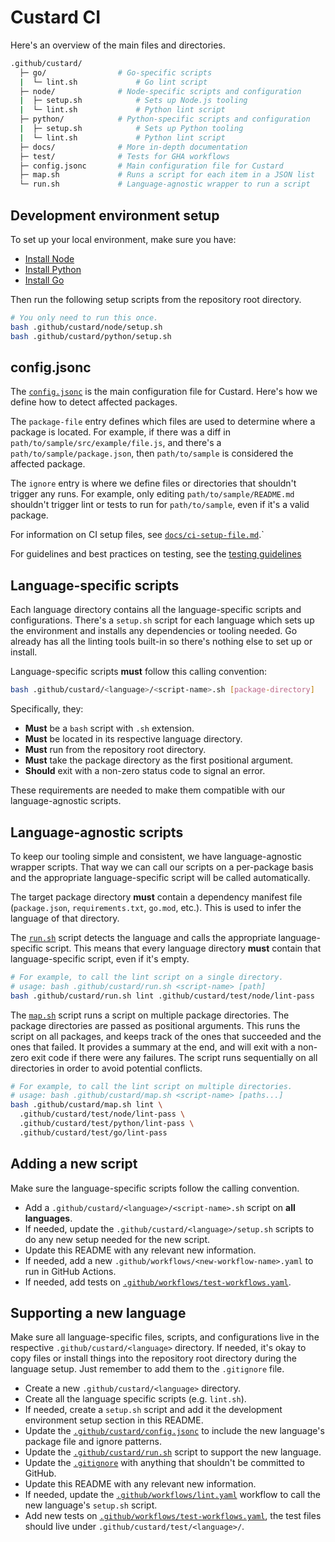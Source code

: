 # Custard CI

Here's an overview of the main files and directories.

```sh
.github/custard/
  ├─ go/                # Go-specific scripts
  |  └─ lint.sh             # Go lint script
  ├─ node/              # Node-specific scripts and configuration
  |  ├─ setup.sh            # Sets up Node.js tooling
  |  └─ lint.sh             # Python lint script
  ├─ python/            # Python-specific scripts and configuration
  |  ├─ setup.sh            # Sets up Python tooling
  |  └─ lint.sh             # Python lint script
  ├─ docs/              # More in-depth documentation
  ├─ test/              # Tests for GHA workflows
  ├─ config.jsonc       # Main configuration file for Custard
  ├─ map.sh             # Runs a script for each item in a JSON list
  └─ run.sh             # Language-agnostic wrapper to run a script
```

## Development environment setup

To set up your local environment, make sure you have:
* [Install Node](https://cloud.google.com/nodejs/docs/setup)
* [Install Python](https://cloud.google.com/python/docs/setup)
* [Install Go](https://cloud.google.com/go/docs/setup)

Then run the following setup scripts from the repository root directory.

```sh
# You only need to run this once.
bash .github/custard/node/setup.sh
bash .github/custard/python/setup.sh
```

## config.jsonc

The [`config.jsonc`](config.jsonc) is the main configuration file for Custard.
Here's how we define how to detect affected packages.

The `package-file` entry defines which files are used to determine where a package is located.
For example, if there was a diff in `path/to/sample/src/example/file.js`, and there's a `path/to/sample/package.json`, then `path/to/sample` is considered the affected package.

The `ignore` entry is where we define files or directories that shouldn't trigger any runs.
For example, only editing `path/to/sample/README.md` shouldn't trigger lint or tests to run for `path/to/sample`, even if it's a valid package.

For information on CI setup files, see [`docs/ci-setup-file.md`](docs/ci-setup-file.md).`

For guidelines and best practices on testing, see the
[testing guidelines](https://github.com/GoogleCloudPlatform/cloud-samples-tools/blob/main/docs/testing-guidelines.md)

## Language-specific scripts

Each language directory contains all the language-specific scripts and configurations.
There's a `setup.sh` script for each language which sets up the environment and installs any dependencies or tooling needed.
Go already has all the linting tools built-in so there's nothing else to set up or install.

Language-specific scripts **must** follow this calling convention:

```sh
bash .github/custard/<language>/<script-name>.sh [package-directory]
```

Specifically, they:
* **Must** be a `bash` script with `.sh` extension.
* **Must** be located in its respective language directory.
* **Must** run from the repository root directory.
* **Must** take the package directory as the first positional argument.
* **Should** exit with a non-zero status code to signal an error.

These requirements are needed to make them compatible with our language-agnostic scripts.

## Language-agnostic scripts

To keep our tooling simple and consistent, we have language-agnostic wrapper scripts.
That way we can call our scripts on a per-package basis and the appropriate language-specific script will be called automatically.

The target package directory **must** contain a dependency manifest file (`package.json`, `requirements.txt`, `go.mod`, etc.).
This is used to infer the language of that directory.

The [`run.sh`](run.sh) script detects the language and calls the appropriate language-specific script.
This means that every language directory **must** contain that language-specific script, even if it's empty.

```sh
# For example, to call the lint script on a single directory.
# usage: bash .github/custard/run.sh <script-name> [path]
bash .github/custard/run.sh lint .github/custard/test/node/lint-pass
```

The [`map.sh`](map.sh) script runs a script on multiple package directories.
The package directories are passed as positional arguments.
This runs the script on all packages, and keeps track of the ones that succeeded and the ones that failed.
It provides a summary at the end, and will exit with a non-zero exit code if there were any failures.
The script runs sequentially on all directories in order to avoid potential conflicts.

```sh
# For example, to call the lint script on multiple directories.
# usage: bash .github/custard/map.sh <script-name> [paths...]
bash .github/custard/map.sh lint \
  .github/custard/test/node/lint-pass \
  .github/custard/test/python/lint-pass \
  .github/custard/test/go/lint-pass
```

## Adding a new script

Make sure the language-specific scripts follow the calling convention.

* Add a `.github/custard/<language>/<script-name>.sh` script on **all languages**.
* If needed, update the `.github/custard/<language>/setup.sh` scripts to do any new setup needed for the new script.
* Update this README with any relevant new information.
* If needed, add a new `.github/workflows/<new-workflow-name>.yaml` to run in GitHub Actions.
* If needed, add tests on [`.github/workflows/test-workflows.yaml`](../workflows/test-workflows.yaml).

## Supporting a new language

Make sure all language-specific files, scripts, and configurations live in the respective `.github/custard/<language>` directory.
If needed, it's okay to copy files or install things into the repository root directory during the language setup.
Just remember to add them to the `.gitignore` file.

* Create a new `.github/custard/<language>` directory.
* Create all the language specific scripts (e.g. `lint.sh`).
* If needed, create a `setup.sh` script and add it the development environment setup section in this README.
* Update the [`.github/custard/config.jsonc`](config.jsonc) to include the new language's package file and ignore patterns.
* Update the [`.github/custard/run.sh`](run.sh) script to support the new language.
* Update the [`.gitignore`](/.gitignore) with anything that shouldn't be committed to GitHub.
* Update this README with any relevant new information.
* If needed, update the [`.github/workflows/lint.yaml`](/.github/workflows/lint.yaml) workflow to call the new language's `setup.sh` script.
* Add new tests on [`.github/workflows/test-workflows.yaml`](/.github/workflows/test-workflows.yaml), the test files should live under `.github/custard/test/<language>/`.
